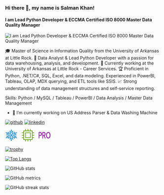 ### Hi there 👋, my name is Salman Khan!
#### I am Lead Python Developer & ECCMA Certified ISO 8000 Master Data Quality Manager 
![I am Lead Python Developer & ECCMA Certified ISO 8000 Master Data Quality Manager ](https://media.licdn.com/dms/image/D5616AQF78Xg6hQyspQ/profile-displaybackgroundimage-shrink_350_1400/0/1708748828394?e=1714003200&v=beta&t=zekl1Iu18QwIz-8pvZazIkm9xq8-PulpvGFZpQ0g1_Q)

🎓 Master of Science in Information Quality from the University of Arkansas at Little Rock.
🌟 Data Analyst & Lead Python Developer with a passion for data warehousing, analysis, and development.
💼 Currently working at the University of Arkansas at Little Rock - Career Services.
🏆 Proficient in Python, .NET/C#, SQL, Excel, and data modeling. Experienced in PowerBI, Tableau, OLAP, MDX querying, and ETL tools like SSIS.
📈 Strong understanding of data management structures and self-service reporting.

Skills: Python / MySQL / Tableau / PowerBI / Data Analysis / Master Data Management

- 🔭 I’m currently working on US Address Parser & Data Washing Machine 


[<img src='https://cdn.jsdelivr.net/npm/simple-icons@3.0.1/icons/github.svg' alt='github' height='40'>](https://github.com/Salmankhan7432)  [<img src='https://cdn.jsdelivr.net/npm/simple-icons@3.0.1/icons/linkedin.svg' alt='linkedin' height='40'>](https://www.linkedin.com/in/https://www.linkedin.com/in/salman-khan-070156157//)  

<a href='https://archiveprogram.github.com/'><img src='https://raw.githubusercontent.com/acervenky/animated-github-badges/master/assets/acbadge.gif' width='40' height='40'></a> <a href='https://docs.github.com/en/developers'><img src='https://raw.githubusercontent.com/acervenky/animated-github-badges/master/assets/devbadge.gif' width='40' height='40'></a> <a href='https://github.com/pricing'><img src='https://raw.githubusercontent.com/acervenky/animated-github-badges/master/assets/pro.gif' width='40' height='40'></a> 

[![trophy](https://github-profile-trophy.vercel.app/?username=Salmankhan7432)](https://github.com/ryo-ma/github-profile-trophy)

[![Top Langs](https://github-readme-stats.vercel.app/api/top-langs/?username=Salmankhan7432)](https://github.com/anuraghazra/github-readme-stats)

![GitHub stats](https://github-readme-stats.vercel.app/api?username=Salmankhan7432&show_icons=true)  

![GitHub metrics](https://metrics.lecoq.io/Salmankhan7432)  

![GitHub streak stats](https://streak-stats.demolab.com/?user=Salmankhan7432)  

